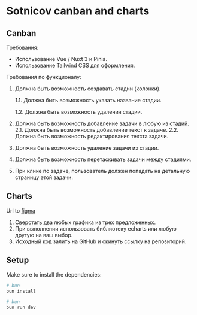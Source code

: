 # Sotnicov canban and charts

## Canban
Требования:
- Использование Vue / Nuxt 3 и Pinia.
- Использование Tailwind CSS для оформления.

Требования по функционалу:
1. Должна быть возможность создавать стадии (колонки).

   1.1. Должна быть возможность указать название стадии.

   1.2. Должна быть возможность удаления стадии.

2. Должна быть возможность добавление задачи в любую из стадий.
   2.1. Должна быть возможность добавление текст к задаче.
   2.2. Должна быть возможность редактирования текста задачи.

3. Должна быть возможность удаление задачи из стадии.
4. Должна быть возможность перетаскивать задачи между стадиями.

5. При клике по задаче, пользователь должен попадать на детальную страницу этой задачи.


## Charts
Url to [figma](https://www.figma.com/file/tVFiPnxVVyrT0z9hhQGCSt/%D0%A2%D0%B5%D1%81%D1%82%D0%BE%D0%B2%D0%BE%D0%B5-%D0%B7%D0%B0%D0%B4%D0%B0%D0%BD%D0%B8%D0%B5-%E2%84%962?type=design&node-id=5%3A295&mode=dev)
1. Сверстать два любых графика из трех предложенных.
2. При выполнении использовать библиотеку echarts или любую другую на ваш выбор.
3. Исходный код залить на GitHub и скинуть ссылку на репозиторий.
## Setup

Make sure to install the dependencies:

```bash
# bun
bun install

# bun
bun run dev
```